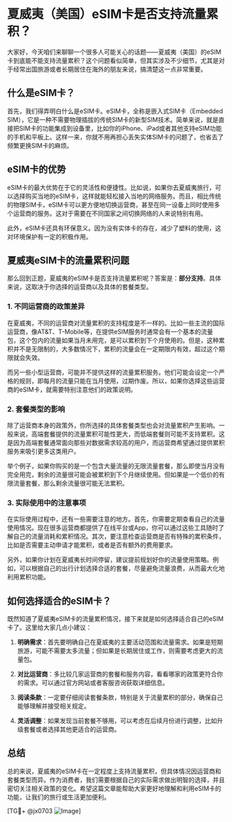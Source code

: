 # 夏威夷（美国）eSIM卡是否支持流量累积？

大家好，今天咱们来聊聊一个很多人可能关心的话题——夏威夷（美国）的eSIM卡到底能不能支持流量累积？这个问题看似简单，但其实涉及不少细节，尤其是对于经常出国旅游或者长期居住在海外的朋友来说，搞清楚这一点非常重要。

## 什么是eSIM卡？

首先，我们得弄明白什么是eSIM卡。eSIM卡，全称是嵌入式SIM卡（Embedded SIM），它是一种不需要物理插拔的传统SIM卡的新型SIM技术。简单来说，就是直接把SIM卡的功能集成到设备里，比如你的iPhone、iPad或者其他支持eSIM功能的手机和平板上。这样一来，你就不用再担心丢失实体SIM卡的问题了，也省去了频繁更换SIM卡的麻烦。

## eSIM卡的优势

eSIM卡的最大优势在于它的灵活性和便捷性。比如说，如果你去夏威夷旅行，可以选择购买当地的eSIM卡，这样就能轻松接入当地的网络服务。而且，相比传统的物理SIM卡，eSIM卡可以更方便地切换运营商，甚至在同一设备上同时使用多个运营商的服务。这对于需要在不同国家之间切换网络的人来说特别有用。

此外，eSIM卡还具有环保意义。因为没有实体卡的存在，减少了塑料的使用，这对环境保护有一定的积极作用。

## 夏威夷eSIM卡的流量累积问题

那么回到正题，夏威夷的eSIM卡是否支持流量累积呢？答案是：**部分支持**。具体来说，这取决于你选择的运营商以及具体的套餐类型。

### 1. 不同运营商的政策差异

在夏威夷，不同的运营商对流量累积的支持程度是不一样的。比如一些主流的国际运营商，像AT&T、T-Mobile等，在提供eSIM服务时通常会有一个基本的流量包，这个包内的流量如果当月未用完，是可以累积到下个月使用的。但是，这种累积并不是无限制的，大多数情况下，累积的流量会在一定期限内有效，超过这个期限就会失效。

而另一些小型运营商，可能并不提供这样的流量累积服务。他们可能会设定一个严格的规则，即每月的流量只能在当月使用，过期作废。所以，如果你选择这些运营商的eSIM卡，就需要特别注意他们的政策说明。

### 2. 套餐类型的影响

除了运营商本身的政策外，你所选择的具体套餐类型也会对流量累积产生影响。一般来说，高端套餐提供的流量累积可能性更大，而低端套餐则可能不支持累积。这是因为高端套餐通常面向那些对数据需求较高的用户，而运营商希望通过提供累积服务来吸引更多这类用户。

举个例子，如果你购买的是一个包含大量流量的无限流量套餐，那么即使当月没有完全用完，剩余的流量很可能会被累积到下个月继续使用。但如果是一个低价的有限流量套餐，那么剩余流量很可能无法累积。

### 3. 实际使用中的注意事项

在实际使用过程中，还有一些需要注意的地方。首先，你需要定期查看自己的流量使用情况。现在很多运营商都提供了在线平台或App，你可以通过这些工具随时了解自己的流量消耗和累积情况。其次，要注意检查运营商是否有特殊的累积条件，比如是否需要主动申请才能累积，或者是否有额外的费用要求。

另外，如果你计划在夏威夷长时间停留，建议提前规划好你的流量使用策略。例如，可以根据自己的出行计划选择合适的套餐，尽量避免流量浪费，从而最大化地利用累积功能。

## 如何选择适合的eSIM卡？

既然知道了夏威夷eSIM卡的流量累积情况，接下来就是如何选择适合自己的eSIM卡了。这里给大家几点小建议：

1. **明确需求**：首先要明确自己在夏威夷的主要活动范围和流量需求。如果是短期旅游，可能不需要太多流量；但如果是长期居住或工作，则需要考虑更大的流量包。

2. **对比运营商**：多比较几家运营商的套餐和服务内容，看看哪家的政策更符合你的需求。可以通过官方网站或者客服咨询获取详细信息。

3. **阅读条款**：一定要仔细阅读套餐条款，特别是关于流量累积的部分，确保自己能够理解并接受相关规定。

4. **灵活调整**：如果发现当前套餐不够用，可以考虑在后续月份进行调整，比如升级套餐或者选择其他更适合的运营商。

## 总结

总的来说，夏威夷的eSIM卡在一定程度上支持流量累积，但具体情况因运营商和套餐类型而异。作为消费者，我们需要根据自己的实际需求做出明智的选择，并且密切关注相关政策的变化。希望这篇文章能帮助大家更好地理解和利用eSIM卡的功能，让我们的旅行或生活更加便利。

[TG💪+ @jx0703 ![Image](https://github.com/user-attachments/assets/dbca1d08-cadb-493c-b0ec-ad6f7a83f270)]